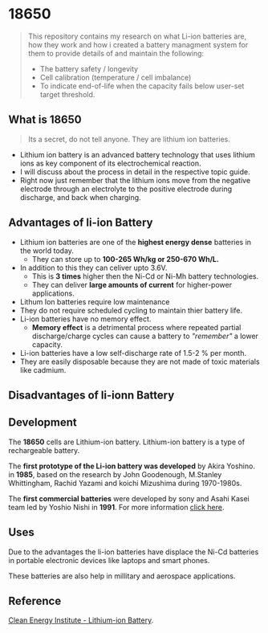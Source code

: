 # 18650
>This repository contains my research on what Li-ion batteries are, how they work and how i created a battery managment system for them to provide details of and maintain the following:
>* The battery safety / longevity
>* Cell calibration (temperature / cell imbalance) 
>* To indicate end-of-life when the capacity fails below user-set target threshold.

## What is 18650
>Its a secret, do not tell anyone. They are lithium ion batteries.
- Lithium ion battery is an advanced battery technology that uses lithium ions as key component of its electrochemical reaction.
- I will discuss about the process in detail in the respective topic guide.
- Right now just remember that the lithium ions move from the negative electrode through an electrolyte to the positive electrode during discharge, and back when charging.

## Advantages of li-ion Battery
* Lithium ion batteries are one of the **highest energy dense** batteries in the world today.
    * They can store up to **100-265 Wh/kg or 250-670 Wh/L.**
* In addition to this they can celiver upto 3.6V.
    * This is **3 times** higher then the Ni-Cd or Ni-Mh battery technologies.
    * They can deliver **large amounts of current** for higher-power applications.
* Lithum Ion batteries require low maintenance
* They do not require scheduled cycling to maintain thier battery life.
* Li-ion batteries have no memory effect.
    * **Memory effect** is a detrimental process where repeated partial discharge/charge cycles can cause a battery to _"remember"_ a lower capacity.
* Li-ion batteries have a low self-discharge rate of 1.5-2 % per month.
* They are easily disposable because they are not made of toxic materials like cadmium.

## Disadvantages of li-ionn Battery

## Development
 
The **18650** cells are Lithium-ion battery.
Lithium-ion battery is a type of rechargeable battery.
 
The **first prototype of the Li-ion battery was developed** by Akira Yoshino. in **1985**, based on the research by John Goodenough, M.Stanley Whittingham, Rachid Yazami and koichi Mizushima during 1970-1980s.
 
The **first commercial batteries** were developed by sony and Asahi Kasei team led by Yoshio Nishi in **1991**.
For more information [click here](https://en.wikipedia.org/wiki/Lithium-ion_battery#Further_reading).

## Uses
Due to the advantages the li-ion batteries have displace the Ni-Cd batteries in portable electronic devices like laptops and smart phones.

These batteries are also help in millitary and aerospace applications.

## Reference
[Clean Energy Institute - Lithium-ion Battery](https://www.cei.washington.edu/education/science-of-solar/battery-technology/).
